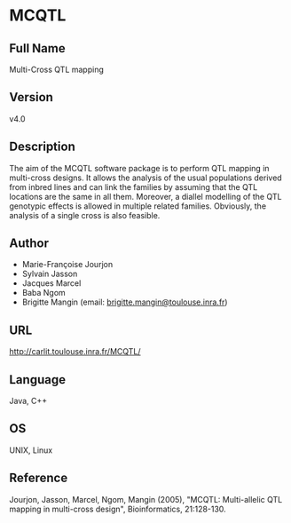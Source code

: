 # MCQTL

## Full Name
Multi-Cross QTL mapping

## Version
v4.0

## Description
The aim of the MCQTL software package is to perform QTL mapping in multi-cross designs. It allows the analysis of the usual populations derived from inbred lines and can link the families by assuming that the QTL locations are the same in all them. Moreover, a diallel modelling of the QTL genotypic effects is allowed in multiple related families. Obviously, the analysis of a single cross is also feasible.

## Author
* Marie-Françoise Jourjon
* Sylvain Jasson
* Jacques Marcel
* Baba Ngom
* Brigitte Mangin (email: brigitte.mangin@toulouse.inra.fr)

## URL
http://carlit.toulouse.inra.fr/MCQTL/

## Language
Java, C++

## OS
UNIX, Linux

## Reference
Jourjon, Jasson, Marcel, Ngom, Mangin (2005), "MCQTL: Multi-allelic QTL mapping in multi-cross design", Bioinformatics, 21:128-130.